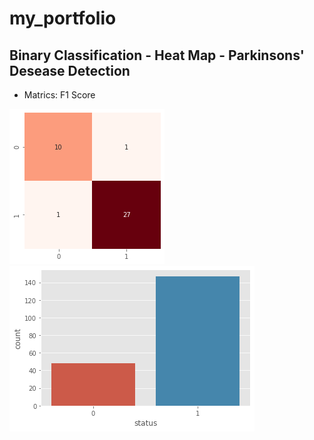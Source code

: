 # my_portfolio
## Binary Classification - Heat Map - Parkinsons' Desease Detection
* Matrics: F1 Score


![](https://github.com/JJSSEE/my_portfolio/blob/main/images/heat_map.png)![](https://github.com/JJSSEE/my_portfolio/blob/main/images/label_count.png)
